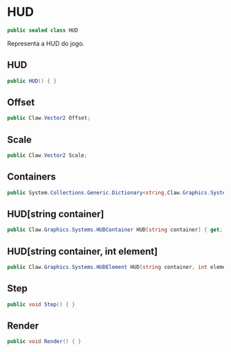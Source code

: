 # HUD
```csharp
public sealed class HUD
```
Representa a HUD do jogo.<br />
## HUD
```csharp
public HUD() { }
```
## Offset
```csharp
public Claw.Vector2 Offset;
```
## Scale
```csharp
public Claw.Vector2 Scale;
```
## Containers
```csharp
public System.Collections.Generic.Dictionary<string,Claw.Graphics.Systems.HUDContainer> Containers;
```
## HUD[string container]
```csharp
public Claw.Graphics.Systems.HUDContainer HUD[string container] { get; } 
```
## HUD[string container, int element]
```csharp
public Claw.Graphics.Systems.HUDElement HUD[string container, int element] { get; } 
```
## Step
```csharp
public void Step() { }
```
## Render
```csharp
public void Render() { }
```
